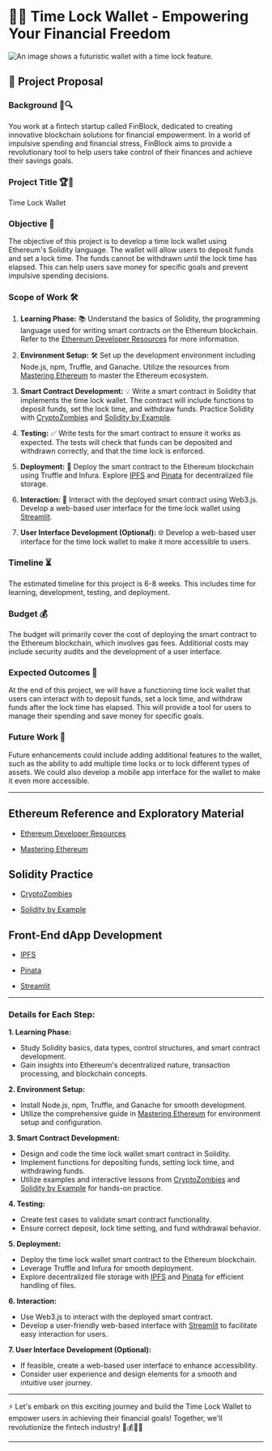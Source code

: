 # 🚀💼 Time Lock Wallet - Empowering Your Financial Freedom

![An image shows a futuristic wallet with a time lock feature.](Images/time-lock-wallet.png)

## 📜 Project Proposal

### Background 🌌🔍

You work at a fintech startup called FinBlock, dedicated to creating innovative blockchain solutions for financial empowerment. In a world of impulsive spending and financial stress, FinBlock aims to provide a revolutionary tool to help users take control of their finances and achieve their savings goals.

### Project Title 🏆🔐

Time Lock Wallet

### Objective 🎯

The objective of this project is to develop a time lock wallet using Ethereum's Solidity language. The wallet will allow users to deposit funds and set a lock time. The funds cannot be withdrawn until the lock time has elapsed. This can help users save money for specific goals and prevent impulsive spending decisions.

### Scope of Work 🛠️

1. **Learning Phase:** 📚 Understand the basics of Solidity, the programming language used for writing smart contracts on the Ethereum blockchain. Refer to the [Ethereum Developer Resources](https://ethereum.org/developers/) for more information.

2. **Environment Setup:** 🛠️ Set up the development environment including Node.js, npm, Truffle, and Ganache. Utilize the resources from [Mastering Ethereum](https://github.com/aantonop/ethereumbook) to master the Ethereum ecosystem.

3. **Smart Contract Development:** 💡 Write a smart contract in Solidity that implements the time lock wallet. The contract will include functions to deposit funds, set the lock time, and withdraw funds. Practice Solidity with [CryptoZombies](https://cryptozombies.io/) and [Solidity by Example](https://solidity.readthedocs.io/en/latest/solidity-by-example.html).

4. **Testing:** ✅ Write tests for the smart contract to ensure it works as expected. The tests will check that funds can be deposited and withdrawn correctly, and that the time lock is enforced.

5. **Deployment:** 🚀 Deploy the smart contract to the Ethereum blockchain using Truffle and Infura. Explore [IPFS](https://ipfs.io/) and [Pinata](https://pinata.cloud/) for decentralized file storage.

6. **Interaction:** 🤝 Interact with the deployed smart contract using Web3.js. Develop a web-based user interface for the time lock wallet using [Streamlit](https://docs.streamlit.io/en/stable/).

7. **User Interface Development (Optional):** 🌐 Develop a web-based user interface for the time lock wallet to make it more accessible to users.

### Timeline ⏳

The estimated timeline for this project is 6-8 weeks. This includes time for learning, development, testing, and deployment.

### Budget 💰

The budget will primarily cover the cost of deploying the smart contract to the Ethereum blockchain, which involves gas fees. Additional costs may include security audits and the development of a user interface.

### Expected Outcomes 🏁

At the end of this project, we will have a functioning time lock wallet that users can interact with to deposit funds, set a lock time, and withdraw funds after the lock time has elapsed. This will provide a tool for users to manage their spending and save money for specific goals.

### Future Work 🔮

Future enhancements could include adding additional features to the wallet, such as the ability to add multiple time locks or to lock different types of assets. We could also develop a mobile app interface for the wallet to make it even more accessible.

---

## Ethereum Reference and Exploratory Material

* [Ethereum Developer Resources](https://ethereum.org/developers/)

* [Mastering Ethereum](https://github.com/aantonop/ethereumbook)

## Solidity Practice

* [CryptoZombies](https://cryptozombies.io/)

* [Solidity by Example](https://solidity.readthedocs.io/en/latest/solidity-by-example.html)

## Front-End dApp Development

* [IPFS](https://ipfs.io/)

* [Pinata](https://pinata.cloud/)

* [Streamlit](https://docs.streamlit.io/en/stable/)

---

### Details for Each Step:

**1. Learning Phase:**
- Study Solidity basics, data types, control structures, and smart contract development.
- Gain insights into Ethereum's decentralized nature, transaction processing, and blockchain concepts.

**2. Environment Setup:**
- Install Node.js, npm, Truffle, and Ganache for smooth development.
- Utilize the comprehensive guide in [Mastering Ethereum](https://github.com/aantonop/ethereumbook) for environment setup and configuration.

**3. Smart Contract Development:**
- Design and code the time lock wallet smart contract in Solidity.
- Implement functions for depositing funds, setting lock time, and withdrawing funds.
- Utilize examples and interactive lessons from [CryptoZombies](https://cryptozombies.io/) and [Solidity by Example](https://solidity.readthedocs.io/en/latest/solidity-by-example.html) for hands-on practice.

**4. Testing:**
- Create test cases to validate smart contract functionality.
- Ensure correct deposit, lock time setting, and fund withdrawal behavior.

**5. Deployment:**
- Deploy the time lock wallet smart contract to the Ethereum blockchain.
- Leverage Truffle and Infura for smooth deployment.
- Explore decentralized file storage with [IPFS](https://ipfs.io/) and [Pinata](https://pinata.cloud/) for efficient handling of files.

**6. Interaction:**
- Use Web3.js to interact with the deployed smart contract.
- Develop a user-friendly web-based interface with [Streamlit](https://docs.streamlit.io/en/stable/) to facilitate easy interaction for users.

**7. User Interface Development (Optional):**
- If feasible, create a web-based user interface to enhance accessibility.
- Consider user experience and design elements for a smooth and intuitive user journey.

---

⚡️ Let's embark on this exciting journey and build the Time Lock Wallet to empower users in achieving their financial goals! Together, we'll revolutionize the fintech industry! 💼💰💪🚀

---